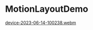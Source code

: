 # MotionLayoutDemo

[device-2023-06-14-100238.webm](https://github.com/vytautasdev/MotionLayoutDemo/assets/86210052/651b235a-05d6-4276-b6ce-9c08d1c0246a)
